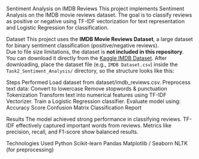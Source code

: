 Sentiment Analysis on IMDB Reviews
This project implements Sentiment Analysis on the IMDB movie reviews dataset.
The goal is to classify reviews as positive or negative using TF-IDF vectorization for text representation and Logistic Regression for classification.

Dataset
This project uses the **IMDB Movie Reviews Dataset**, a large dataset for binary sentiment classification (positive/negative reviews).  
Due to file size limitations, the dataset is **not included in this repository**.  
You can download it directly from the [Kaggle IMDB Dataset](https://www.kaggle.com/datasets/lakshmi25npathi/imdb-dataset-of-50k-movie-reviews).
After downloading, place the dataset file (e.g., `IMDB Dataset.csv`) inside the `Task2_Sentiment_Analysis/` directory, so the structure looks like this:

Steps Performed
Load dataset from dataset/imdb_reviews.csv.
Preprocess text data:
Convert to lowercase
Remove stopwords & punctuation
Tokenization
Transform text into numerical features using TF-IDF Vectorizer.
Train a Logistic Regression classifier.
Evaluate model using:
Accuracy Score
Confusion Matrix
Classification Report

Results
The model achieved strong performance in classifying reviews.
TF-IDF effectively captured important words from reviews.
Metrics like precision, recall, and F1-score show balanced results.

Technologies Used
Python
Scikit-learn
Pandas
Matplotlib / Seaborn
NLTK (for preprocessing)
